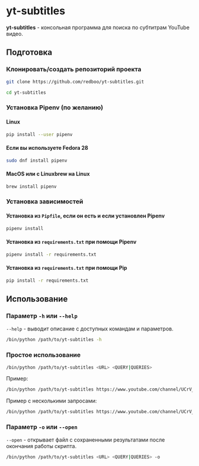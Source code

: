 # yt-subtitles

**yt-subtitles** - консольная программа для поиска по субтитрам YouTube видео.

## Подготовка

### Клонировать/создать репозиторий проекта

```sh
git clone https://github.com/redboo/yt-subtitles.git
```

```sh
cd yt-subtitles
```

### Установка Pipenv (по желанию)

#### Linux

```sh
pip install --user pipenv
```

#### Если вы используете Fedora 28

```sh
sudo dnf install pipenv
```

#### MacOS или с Linuxbrew на Linux

```sh
brew install pipenv
```

### Установка зависимостей

#### Установка из `Pipfile`, если он есть и если установлен Pipenv

```sh
pipenv install
```

#### Установка из `requirements.txt` при помощи Pipenv

```sh
pipenv install -r requirements.txt
```

#### Установка из `requirements.txt` при помощи Pip

```sh
pip install -r requirements.txt
```

## Использование

### Параметр `-h` или `--help`

`--help` - выводит описание с доступных командам и параметров.

```sh
/bin/python /path/to/yt-subtitles -h
```

### Простое использование

```sh
/bin/python /path/to/yt-subtitles <URL> <QUERY|QUERIES>
```

Пример:

```sh
/bin/python /path/to/yt-subtitles https://www.youtube.com/channel/UCrV_cFYbUwpjSOPVJOjTufg Жак
```

Пример с несколькими запросами:

```sh
/bin/python /path/to/yt-subtitles https://www.youtube.com/channel/UCrV_cFYbUwpjSOPVJOjTufg Жак Вода
```

### Параметр `-o` или `--open`

`--open` - открывает файл с сохраненными результатами после окончания работы скрипта.

```sh
/bin/python /path/to/yt-subtitles <URL> <QUERY|QUERIES> -o
```
